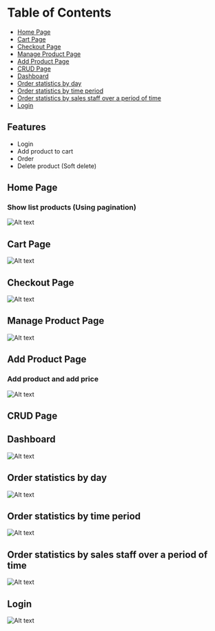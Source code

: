 # Table of Contents
- [Home Page](#home-page)
- [Cart Page](#cart-page)
- [Checkout Page](#checkout-page)
- [Manage Product Page](#manage-product-page)
- [Add Product Page](#add-product-page)
- [CRUD Page](#)
- [Dashboard](#dashboard)
- [Order statistics by day](#order-statistics-by-day)
- [Order statistics by time period](#order-statistics-by-time-period)
- [Order statistics by sales staff over a period of time](#order-statistics-by-sales-staff-over-a-period-of-time)
- [Login](#login)

## Features
- Login
- Add product to cart
- Order
- Delete product (Soft delete)

## Home Page
### Show list products (Using pagination)
![Alt text](https://thaoanhhaa1.github.io/www_images/Lab07_HomePage.jpeg "Home page")

## Cart Page
![Alt text](https://thaoanhhaa1.github.io/www_images/Lab07_CartPage.jpeg "Cart page")

## Checkout Page
![Alt text](https://thaoanhhaa1.github.io/www_images/Lab07_CheckoutPage.jpeg "Checkout page")

## Manage Product Page
![Alt text](https://thaoanhhaa1.github.io/www_images/Lab07_ProductRPage.jpeg "Manage products page")

## Add Product Page
### Add product and add price
![Alt text](https://thaoanhhaa1.github.io/www_images/Lab07_ProductRPage.jpeg "Add Product Page")

## CRUD Page

## Dashboard
![Alt text](https://thaoanhhaa1.github.io/www_images/Lab07_DashboardPage.jpeg "Dashboard page")

## Order statistics by day
![Alt text](https://thaoanhhaa1.github.io/www_images/Lab07_RevenueStatisticsByDayPage.jpeg "Revenue statistics by day page")

## Order statistics by time period
![Alt text](https://thaoanhhaa1.github.io/www_images/Lab07_RevenueStatisticsByTimePeriodPage.jpeg "Revenue statistics by time period page")

## Order statistics by sales staff over a period of time
![Alt text](https://thaoanhhaa1.github.io/www_images/Lab07_RevenueStatisticsByEmployeeInTimePeriodPage.jpeg "Revenue statistics by employee in time period page")

## Login
![Alt text](https://thaoanhhaa1.github.io/www_images/Lab07_LoginPage.jpeg "Login page")